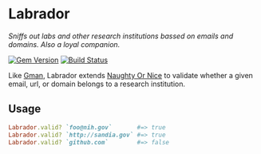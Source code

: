 # Labrador

*Sniffs out labs and other research institutions bassed on emails and domains. Also a loyal companion.*

[![Gem Version](https://badge.fury.io/rb/labrador.svg)](http://badge.fury.io/rb/labrador) [![Build Status](https://travis-ci.org/benbalter/labrador.svg)](https://travis-ci.org/benbalter/labrador)

Like [Gman](https://github.com/gman), Labrador extends [Naughty Or Nice](https://github.com/benbalter/naughty_or_nice) to validate whether a given email, url, or domain belongs to a research institution.

## Usage

```ruby
Labrador.valid? `foo@nih.gov`       #=> true
Labrador.valid? `http://sandia.gov` #=> true
Labrador.valid? `github.com`        #=> false
```
